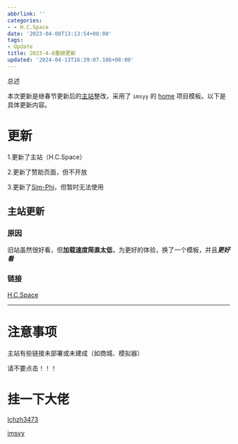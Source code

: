 ```yaml
---
abbrlink: ''
categories:
- - H.C.Space
date: '2023-04-08T13:13:54+08:00'
tags:
- Update
title: 2023-4-8重磅更新
updated: '2024-04-13T16:39:07.106+08:00'
---
```

总述

本次更新是继春节更新后的[主站](https://www.hcspace.top "主站链接")整改，采用了 `imsyy` 的  [home](https://github.com/imsyy/hom "github链接") 项目模板。以下是具体更新内容。

<!-- more -->

# 更新

1.更新了主站（H.C.Space）

2.更新了赞助页面，但不开放

3.更新了[Sim-Phi](https://github.com/lchzh3473/sim-phi "github链接")，但暂时无法使用

## 主站更新

### 原因

旧站虽然很好看，但**加载速度简直太低**，为更好的体验，换了一个模板，并且***更好看***

### 链接

[H.C.Space](https://www.hcspace.top "主站链接")

---

# 注意事项

主站有些链接未部署或未建成（如商城、模拟器）

请不要点击！！！

# 挂一下大佬

[lchzh3473](https://github.com/lchzh3473 "github")

[imsyy](https://github.com/imsyy "github")
